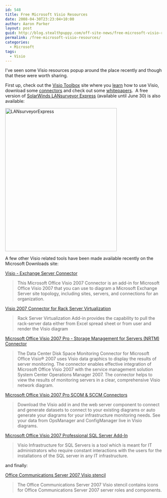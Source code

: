 ```yaml
---
id: 548
title: Free Microsoft Visio Resources
date: 2008-04-30T23:23:04+10:00
author: Aaron Parker
layout: post
guid: http://blog.stealthpuppy.com/off-site-news/free-microsoft-visio-resources
permalink: /free-microsoft-visio-resources/
categories:
  - Microsoft
tags:
  - Visio
---
```

I've seen some Visio resources popup around the place recently and though that these were worth sharing.

First up, check out the [Visio Toolbox](http://visiotoolbox.com) site where you [learn](http://visiotoolbox.com/traininglanding.aspx) how to use Visio, download some [connectors](http://visiotoolbox.com/downloads.aspx?resourceid=2) and check out some [whitepapers](http://visiotoolbox.com/downloads.aspx?resourceid=2).&#160; A free version of [SolarWinds LANsurveyor Express](http://www.solarwinds.com/visio_promo/index.aspx?CMP=LEC-Visio-Toolbox-HP-LSE-DL) (available until June 30) is also available:

<img border="0" alt="LANsurveyorExpress" src="http://stealthpuppy.com/wp-content/uploads/2008/04/lansurveyorexpress.png" width="359" height="459" /> 

A few other Visio related tools have been made available recently on the Microsoft Downloads site:

[Visio - Exchange Server Connector](http://www.microsoft.com/downloads/details.aspx?FamilyID=0140bc6d-1c51-41f6-a473-d0e04690ee5e&DisplayLang=en)

> This Microsoft Office Visio 2007 Connector is an add-in for Microsoft Office Visio 2007 that you can use to diagram a Microsoft Exchange Server site topology, including sites, servers, and connections for an organization.

[Visio 2007 Connector for Rack Server Virtualization](http://www.microsoft.com/downloads/details.aspx?FamilyID=3250331a-0116-4064-92d1-50b9b0727b75&DisplayLang=en)

> Rack Server Virtualization Add-in provides the capability to pull the rack-server data either from Excel spread sheet or from user and render the Visio diagram

[Microsoft Office Visio 2007 Pro - Storage Management for Servers (NRTM) Connector](http://www.microsoft.com/downloads/details.aspx?FamilyID=b3ee9327-e393-4718-a3b4-6bc860b65634&DisplayLang=en)

> The Data Center Disk Space Monitoring Connector for Microsoft Office Visio&#174; 2007 uses Visio data graphics to display the results of server monitoring. The connector enables effective integration of Microsoft Office Visio 2007 with the service management solution System Center Operations Manager 2007. The connector helps to view the results of monitoring servers in a clear, comprehensive Visio network diagram.

[Microsoft Office Visio 2007 Pro SCOM & SCCM Connectors](http://www.microsoft.com/downloads/details.aspx?FamilyID=521b3884-1eda-4b9d-8ad7-67d00fe9ce8a&DisplayLang=en)

> Download the Visio add in and the web server component to connect and generate datasets to connect to your existing diagrams or auto generate your diagrams for your infrastructure monitoring needs. See your data from OpsManager and ConfigManager live in Visio diagrams.

[Microsoft Office Visio 2007 Professional SQL Server Add-In](http://www.microsoft.com/downloads/details.aspx?FamilyID=779561de-c704-4584-80ac-7e4348c927c0&DisplayLang=en)

> Visio Infrastructure for SQL Servers is a tool which is meant for IT administrators who require constant interactions with the users for the installations of the SQL server in any IT infrastructure.

and finally:

[Office Communications Server 2007 Visio stencil](http://www.microsoft.com/downloads/details.aspx?FamilyID=543705f6-d02a-436e-8b34-5c796550022a&DisplayLang=en)

> The Office Communications Server 2007 Visio stencil contains icons for Office Communications Server 2007 server roles and components.